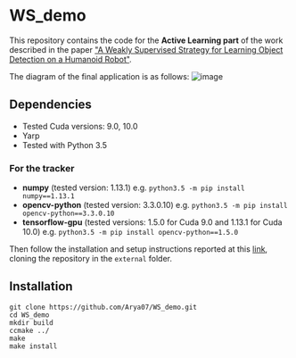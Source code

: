 # WS_demo

This repository contains the code for the **Active Learning part** of the work described in the paper ["A Weakly Supervised Strategy for Learning Object Detection on a Humanoid Robot"](https://ieeexplore.ieee.org/stamp/stamp.jsp?arnumber=9035067). 

The diagram of the final application is as follows:
![image](https://user-images.githubusercontent.com/3706242/79279154-afacc980-7ead-11ea-8086-66aed1ed2691.jpg)

## Dependencies
- Tested Cuda versions: 9.0, 10.0
- Yarp
- Tested with Python 3.5

### For the tracker
- **numpy** (tested version: 1.13.1) e.g. `python3.5 -m pip install numpy==1.13.1`
- **opencv-python** (tested version: 3.3.0.10) e.g. `python3.5 -m pip install opencv-python==3.3.0.10`
- **tensorflow-gpu** (tested versions: 1.5.0 for Cuda 9.0 and 1.13.1 for Cuda 10.0) e.g. `python3.5 -m pip install opencv-python==1.5.0`

Then follow the installation and setup instructions reported at this [link](https://github.com/danielgordon10/re3-tensorflow), cloning the repository in the `external` folder.

## Installation
```
git clone https://github.com/Arya07/WS_demo.git
cd WS_demo
mkdir build
ccmake ../
make 
make install
```
